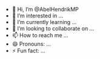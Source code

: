 - 👋 Hi, I’m @AbelHendrikMP
- 👀 I’m interested in ...
- 🌱 I’m currently learning ...
- 💞️ I’m looking to collaborate on ...
- 📫 How to reach me ...
- 😄 Pronouns: ...
- ⚡ Fun fact: ...

<!---
AbelHendrikMP/AbelHendrikMP is a ✨ special ✨ repository because its `README.md` (this file) appears on your GitHub profile.
You can click the Preview link to take a look at your changes.
--->
